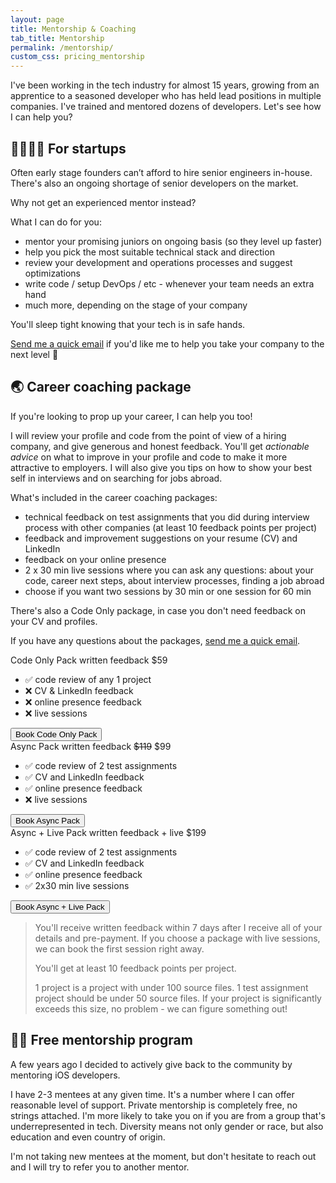 ```yaml
---
layout: page
title: Mentorship & Coaching
tab_title: Mentorship
permalink: /mentorship/
custom_css: pricing_mentorship
---
```


I've been working in the tech industry for almost 15 years, growing from an apprentice
to a seasoned developer who has held lead positions in multiple companies. I've trained and mentored dozens of developers. Let's see how I can help you? 

## 👩‍👩‍👧‍👦 For startups 

Often early stage founders can’t afford to hire senior engineers in-house. 
There's also an ongoing shortage of senior developers on the market.

Why not get an experienced mentor instead?

What I can do for you:
- mentor your promising juniors on ongoing basis (so they level up faster)
- help you pick the most suitable technical stack and direction
- review your development and operations processes and suggest optimizations
- write code / setup DevOps / etc - whenever your team needs an extra hand
- much more, depending on the stage of your company

You'll sleep tight knowing that your tech is in safe hands.

[Send me a quick email](mailto:hello@hybridcattt.com?subject=Marina,%20let's%20collaborate!) if you'd like me to help you take your company to the next level 🚀 

## 🌏 Career coaching package

If you're looking to prop up your career, I can help you too!

I will review your profile and code from the point of view of a hiring company, and give generous and honest feedback. You'll get _actionable advice_ on what to improve in your profile and code to make it more attractive to employers.
I will also give you tips on how to show your best self in interviews and on searching for jobs abroad. 

What's included in the career coaching packages: 
- technical feedback on test assignments that you did during interview process with other companies (at least 10 feedback points per project)
- feedback and improvement suggestions on your resume (CV) and LinkedIn
- feedback on your online presence
- 2 x 30 min live sessions where you can ask any questions: about your code, career next steps, about interview processes, finding a job abroad
- choose if you want two sessions by 30 min or one session for 60 min

There's also a Code Only package, in case you don't need feedback on your CV and profiles.

If you have any questions about the packages, [send me a quick email](mailto:hello@hybridcattt.com?subject=Question%20about%20Career%20Packages%20).

<div id="pricing">
<div class="price_card alpha">
    <div class="header">
      <span class="name">Code Only Pack</span>
      <span class="description">written feedback</span>
      <span class="price">$59</span>
    </div>
    <ul class="features">
      <li>✅ code review of any 1 project</li>
      <li>❌ CV & LinkedIn feedback</li>
      <li>❌ online presence feedback</li>
      <li>❌ live sessions</li>
    </ul>
    <!-- 'mailto:hello@hybridcattt.com?subject=Hello,%20I%20want%20to%20book%20the%20Code%20Only%20Package' -->
    <button onclick="window.open('https://docs.google.com/forms/d/e/1FAIpQLSe4rSvymxZvizaDIKbu8icQJ4nnKnQJcAAVy6EmRD80_PvDxQ/viewform?usp=sf_link','_blank')">Book Code Only Pack</button>
  </div>
  <div class="price_card bravo">
    <div class="header">
      <span class="name">Async Pack</span>
      <span class="description">written feedback</span>
      <span class="price"><del>$119</del> $99</span>
    </div>
    <ul class="features">
      <li>✅ code review of 2 test assignments</li>
      <li>✅ CV and LinkedIn feedback</li>
      <li>✅ online presence feedback</li>
      <li>❌ live sessions</li>
    </ul>
    <!-- 'mailto:hello@hybridcattt.com?subject=Hello,%20I%20want%20to%20book%20the%20Async%20Package' -->
      <button onclick="window.open('https://docs.google.com/forms/d/e/1FAIpQLSe4rSvymxZvizaDIKbu8icQJ4nnKnQJcAAVy6EmRD80_PvDxQ/viewform?usp=sf_link','_blank')">Book Async Pack</button>
  </div>
  
  <div class="price_card bravo">
    <div class="header">
      <span class="name">Async + Live Pack</span>
      <span class="description">written feedback + live</span>
      <span class="price">$199</span>
    </div>
    <ul class="features">
      <li>✅ code review of 2 test assignments</li>
      <li>✅ CV and LinkedIn feedback</li>
      <li>✅ online presence feedback</li>
      <li>✅ 2x30 min live sessions</li>
    </ul>
    <!-- 'mailto:hello@hybridcattt.com?subject=Hello,%20I%20want%20to%20book%20the%20Async+Live%20Package' -->
    <button onclick="window.open('https://docs.google.com/forms/d/e/1FAIpQLSe4rSvymxZvizaDIKbu8icQJ4nnKnQJcAAVy6EmRD80_PvDxQ/viewform?usp=sf_link','_blank')" >Book Async + Live Pack</button>
  </div>
</div>

> You'll receive written feedback within 7 days after I receive all of your details and pre-payment. 
> If you choose a package with live sessions, we can book the first session right away. 
>
> You'll get at least 10 feedback points per project. 
> 
> 1 project is a project with under 100 source files. 1 test assignment project should be under 50 source files. 
> If your project is significantly exceeds this size, no problem - we can figure something out!

## 👩‍💻 Free mentorship program

A few years ago I decided to actively give back to the community by mentoring iOS developers.

I have 2-3 mentees at any given time. It's a number where I can offer reasonable level of support. 
Private mentorship is completely free, no strings attached. 
I'm more likely to take you on if you are from a group that's underrepresented in tech.
Diversity means not only gender or race, but also education and even country of origin.

I'm not taking new mentees at the moment, but don't hesitate to reach out
and I will try to refer you to another mentor. 


<!-- <style>.bmc-button img{height: 34px !important;width: 35px !important;margin-bottom: 1px !important;box-shadow: none !important;border: none !important;vertical-align: middle !important;}.bmc-button{padding: 7px 15px 7px 10px !important;line-height: 35px !important;height:51px !important;text-decoration: none !important;display:inline-flex !important;color:#000000 !important;background-color:#FFFFFF !important;border-radius: 5px !important;border: 1px solid transparent !important;padding: 7px 15px 7px 10px !important;font-size: 22px !important;letter-spacing: 0.6px !important;box-shadow: 0px 1px 2px rgba(190, 190, 190, 0.5) !important;-webkit-box-shadow: 0px 1px 2px 2px rgba(190, 190, 190, 0.5) !important;margin: 0 auto !important;font-family:'Cookie', cursive !important;-webkit-box-sizing: border-box !important;box-sizing: border-box !important;}.bmc-button:hover, .bmc-button:active, .bmc-button:focus {-webkit-box-shadow: 0px 1px 2px 2px rgba(190, 190, 190, 0.5) !important;text-decoration: none !important;box-shadow: 0px 1px 2px 2px rgba(190, 190, 190, 0.5) !important;opacity: 0.85 !important;color:#000000 !important;}</style><link href="https://fonts.googleapis.com/css?family=Cookie" rel="stylesheet"><a class="bmc-button" href="https://www.buymeacoffee.com/hybridcattt"><img src="https://cdn.buymeacoffee.com/buttons/bmc-new-btn-logo.svg" alt="Buy me a coffee"><span style="margin-left:5px;font-size:28px !important;">Buy me a coffee</span></a> -->

